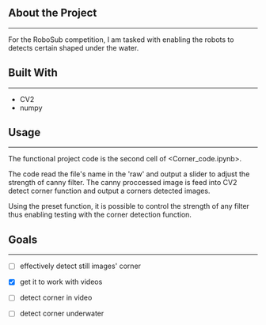 ## About the Project
---
For the RoboSub competition, I am tasked with enabling the robots to detects certain shaped under the water.

## Built With
---
- CV2
- numpy

## Usage
--- 
The functional project code is the second cell of <Corner_code.ipynb>.

The code read the file's name in the 'raw' and output a slider to adjust the strength of canny filter. The canny proccessed image is feed into CV2 detect corner function and output a corners detected images.

Using the preset function, it is possible to control the strength of any filter thus enabling testing with the corner detection function.

## Goals
---
- [ ] effectively detect still images' corner
- [x] get it to work with videos
- [ ] detect corner in video
- [ ] detect corner underwater 


